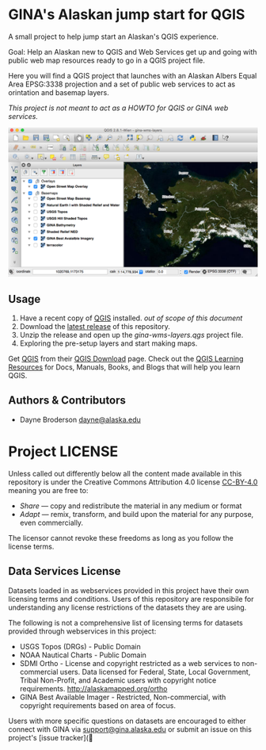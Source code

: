 # GINA's Alaskan jump start for QGIS 

A small project to help jump start an Alaskan's QGIS experience.  

Goal: Help an Alaskan new to QGIS and Web Services get up and going with public web map resources ready to go in a QGIS project file.

Here you will find a QGIS project that launches with an Alaskan Albers Equal Area EPSG:3338 projection and a set of public web services to act as orintation and basemap layers.  

_This project is not meant to act as a HOWTO for QGIS or GINA web services._

![qgis screenshot of gina-wms-layers](images/gina-wms-layers.png)

## Usage

1. Have a recent copy of [QGIS](http://qgis.org/en/site/) installed. _out of scope of this document_
2. Download the [latest release](https://github.com/gina-alaska/qgis-ak-jumpstart/releases) of this repository.
3. Unzip the release and open up the *gina-wms-layers.qgs* project file.
4. Exploring the pre-setup layers and start making maps.

Get [QGIS](http://qgis.org/) from their [QGIS Download](http://qgis.org/en/site/forusers/download.html) page.  Check out the [QGIS Learning Resources](http://www.qgistutorials.com/en/docs/learning_resources.html) for Docs, Manuals, Books, and Blogs that will help you learn QGIS.

## Authors & Contributors

* Dayne Broderson <dayne@alaska.edu>

# Project LICENSE

Unless called out differently below all the content made available in this repository is under the Creative Commons Attribution 4.0 license [CC-BY-4.0](http://creativecommons.org/licenses/by/4.0/) meaning you are free to:

* *Share* — copy and redistribute the material in any medium or format
* *Adapt* — remix, transform, and build upon the material
for any purpose, even commercially.

The licensor cannot revoke these freedoms as long as you follow the license terms.

## Data Services License

Datasets loaded in as webservices provided in this project have their own licensing terms and conditions.  Users of this repository are responsibile for understanding any license restrictions of the datasets they are are using.  

The following is not a comprehensive list of licensing terms for datasets provided through webservices in this project:

* USGS Topos (DRGs) - Public Domain
* NOAA Nautical Charts - Public Domain
* SDMI Ortho - License and copyright restricted as a web services to non-commercial users. Data licensed for Federal, State, Local Government, Tribal Non-Profit, and Academic users with copyright notice requirements. http://alaskamapped.org/ortho
* GINA Best Available Imager - Restricted, Non-commercial, with copyright requirements based on area of focus.

Users with more specific questions on datasets are encouraged to either connect with GINA via support@gina.alaska.edu or submit an issue on this project's [issue tracker](
